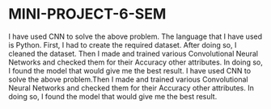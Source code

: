 # MINI-PROJECT-6-SEM

I have used CNN to solve the above problem. The language that I have used is Python. First, I had to create the required dataset. After doing so, I cleaned the dataset. Then I made and trained various Convolutional Neural Networks and checked them for their Accuracy other attributes. In doing so, I found the model that would give me the best result.
I have used CNN to solve the above problem.Then I made and trained various Convolutional Neural Networks and checked them for their Accuracy other attributes. In doing so, I found the model that would give me the best result.
